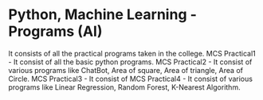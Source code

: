 # Python, Machine Learning -Programs (AI)
It consists of all the practical programs taken in the college.
MCS Practical1 - It consist of all the basic python programs.
MCS Practical2 - It consist of various programs like ChatBot, Area of square, Area of triangle, Area of Circle.
MCS Practical3 - It consist of
MCS Practical4 - It consist of various programs like Linear Regression, Random Forest, K-Nearest Algorithm.
